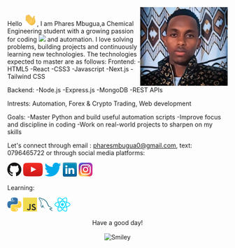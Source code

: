 <img src="icons/me.jpg" align="right" />

Hello <img src="https://raw.githubusercontent.com/ABSphreak/ABSphreak/master/gifs/Hi.gif" width="30px"></h2>,
I am Phares Mbugua,a Chemical Engineering student with a growing passion for coding <img src="https://media.giphy.com/media/WUlplcMpOCEmTGBtBW/giphy.gif" width="30"> and automation. I love solving problems, building projects and continuously learning new technologies.
The technologies expected to master are as follows:
   Frontend: -HTML5  -React 
             -CSS3  -Javascript
             -Next.js  -Tailwind CSS
             
   Backend: -Node.js  -Express.js
            -MongoDB  -REST APIs

Intrests: Automation, Forex & Crypto Trading, Web development


Goals: -Master Python and build useful automation scripts
       -Improve focus and discipline in coding
       -Work on real-world projects to sharpen on my skills

Let's connect through email : pharesmbugua0@gmail.com, text: 0796465722 or through
social media platforms:

[![GitHub](icons/github.png)](https://github.com/Pharesmbugua)
[![YouTube](icons/youtube.png)](https://youtube.com/user/Phares_mbugua)
[![Twitter](icons/twitter.png)](https://twitter.com/pharesmbugua)
[![LinkedIn](icons/linkedin.png)](https://www.linkedin.com/in/PharesMbugua/)
[![Instagram](icons/instagram.png)](https://www.instagram.com/fia.nte/)

Learning:

<a href="https://www.python.org/" title="Python"><img src="icons/python.png" /></a>
<a href="https://en.wikipedia.org/wiki/JavaScript" title="JavaScript"><img src="icons/javascript.png" /></a>
<a href="https://www.mysql.com/" title="MySQL"><img src="icons/mysql.png" /></a>
<a href="https://reactjs.org/" title="React"><img src="icons/react.png" /></a>

<div align="center">
<p>Have a good day!</p>
<div>
<img src="https://github.com/fnky/fnky/raw/fnky/img/smile.gif" alt="Smiley" align="center">
</div>
</div>
